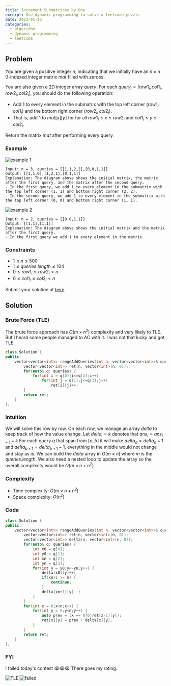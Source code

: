 ```yaml
---
title: Increment Submatrices by One
excerpt: Use dynamic programming to solve a leetcode puzzle
date: 2023-01-15
categories:
  - algorithm
  - dynamic-programming
  - leetcode
---
```


## Problem

You are given a positive integer $n$, indicating that we initially have an $n \times n$ 0-indexed integer matrix $mat$ filled with zeroes.

You are also given a 2D integer array $query$. 
For each $query_i = [row1_i, col1_i, row2_i, col2_i]$, 
you should do the following operation:

- Add $1$ to every element in the submatrix with the top left corner $(row1_i, col1_i)$ and the bottom right corner $(row2_i, col2_i)$. 
- That is, add $1$ to $mat[x][y]$ for for all $row1_i \leq x \leq row2_i$ and $col1_i \leq y \leq col2_i$.

Return the matrix $mat$ after performing every query.

### Example

![example 1](https://assets.leetcode.com/uploads/2022/11/24/p2example11.png)

```
Input: n = 3, queries = [[1,1,2,2],[0,0,1,1]]
Output: [[1,1,0],[1,2,1],[0,1,1]]
Explanation: The diagram above shows the initial matrix, the matrix after the first query, and the matrix after the second query.
- In the first query, we add 1 to every element in the submatrix with the top left corner (1, 1) and bottom right corner (2, 2).
- In the second query, we add 1 to every element in the submatrix with the top left corner (0, 0) and bottom right corner (1, 1).
```

![example 2](https://assets.leetcode.com/uploads/2022/11/24/p2example22.png)

```
Input: n = 2, queries = [[0,0,1,1]]
Output: [[1,1],[1,1]]
Explanation: The diagram above shows the initial matrix and the matrix after the first query.
- In the first query we add 1 to every element in the matrix.
```

### Constraints

- $1 \leq n \leq 500$
- $1 \leq queries.length \leq 104$
- $0 \leq row1_i \leq row2_i < n$
- $0 \leq col1_i \leq col2_i < n$

Submit your solution at [here](https://leetcode.com/problems/increment-submatrices-by-one/)

## Solution

### Brute Force (TLE)

The brute force approach has $O(m \times n^2)$ complexity and very likely to TLE. 
But I heard some people managed to AC with it. I was not that lucky and got TLE.

```cpp
class Solution {
public:
    vector<vector<int>> rangeAddQueries(int n, vector<vector<int>>& queries) {
        vector<vector<int>> ret(n, vector<int>(n, 0));
        for(auto& q: queries) {
            for(int i = q[0];i<=q[2];i++)
                for(int j = q[1];j<=q[3];j++)
                    ret[i][j]++;
        }
        return ret;
    }
};
```

### Intuition

We will solve this row by row. On each row, we manage an array $delta$ to keep track of how the value change. 
Let $delta_i = k$ denotes that $ans_i = ans_{i-1}+k$
For each query $q$ that span from $[a,b]$ it will make $delta_a = delta_a + 1$ and $delta_{b+1} = delta_{b+1} - 1$, 
everything in the middle would not change and stay as is.
We can build the $delta$ array in $O(m \times n)$ where $m$ is the $queries.length$.
We also need a nested loop to update the array so the overall complexity would be $O(m \times n+n^2)$

### Complexity

- Time complexity: $O(m \times n+n^2)$
- Space complexity: $O(n^2)$

### Code

```cpp
class Solution {
public:
    vector<vector<int>> rangeAddQueries(int n, vector<vector<int>>& queries) {
        vector<vector<int>> ret(n, vector<int>(n, 0));
        vector<vector<int>> delta(n, vector<int>(n, 0));
        for(auto& q: queries) {
            int x0 = q[0];
            int y0 = q[1];
            int xn = q[2];
            int yn = q[3];
            for(int y = y0;y<=yn;y++) {
                delta[x0][y]++;
                if(xn+1 >= n) {
                    continue;
                }
                delta[xn+1][y]--;
            }
        }
        for(int x = 0;x<n;x++) {
            for(int y = 0;y<n;y++) {
                auto prev = (x == 0?0:ret[x-1][y]);
                ret[x][y] = prev + delta[x][y];
            }
        }
        return ret;
    }
};
```

### FYI

I failed today's contest 😭😭😭 There goes my rating.

![TLE](increment-submatrices-by-one/tle.png)
![failed](increment-submatrices-by-one/failed.png)
